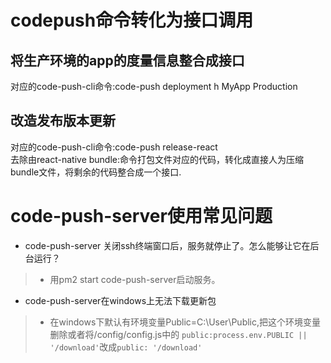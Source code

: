 
# codepush命令转化为接口调用

## 将生产环境的app的度量信息整合成接口
对应的code-push-cli命令:code-push deployment h MyApp Production

## 改造发布版本更新
对应的code-push-cli命令:code-push release-react <AppName> <PlatName><br>
去除由react-native bundle:命令打包文件对应的代码，转化成直接人为压缩bundle文件，将剩余的代码整合成一个接口.

# code-push-server使用常见问题

- code-push-server 关闭ssh终端窗口后，服务就停止了。怎么能够让它在后台运行？
> - 用pm2 start code-push-server启动服务。
- code-push-server在windows上无法下载更新包
> - 在windows下默认有环境变量Public=C:\User\Public,把这个环境变量删除或者将/config/config.js中的 `public:process.env.PUBLIC || '/download'`改成`public: '/download'`



